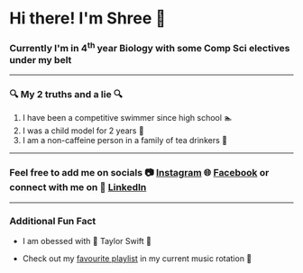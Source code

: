 # Hi there! I'm **Shree** 👋

### Currently I'm in 4<sup>th</sup> year Biology with some Comp Sci electives under my belt 

---

### 🔍 My 2 truths and a lie 🔍 

1. I have been a competitive swimmer since high school 🏊
2. I was a child model for 2 years 👶 
3. I am a non-caffeine person in a family of tea drinkers 🍵

---

### Feel free to add me on socials 📷 [Instagram](https://www.instagram.com/qrshree_/) 	🌐 [Facebook](https://www.facebook.com/profile.php?id=100010977881488&mibextid=LQQJ4d) or connect with me on 💼 [LinkedIn](https://www.linkedin.com/in/shree-dey/) 

---

### Additional Fun Fact 

- I am obessed with 🎸 Taylor Swift 🎸

- Check out my [favourite playlist](https://open.spotify.com/playlist/2VUZe0qm0cpT1T3LrWfoFV?si=cb1c481ccbff4302) in my current music rotation 🎼
